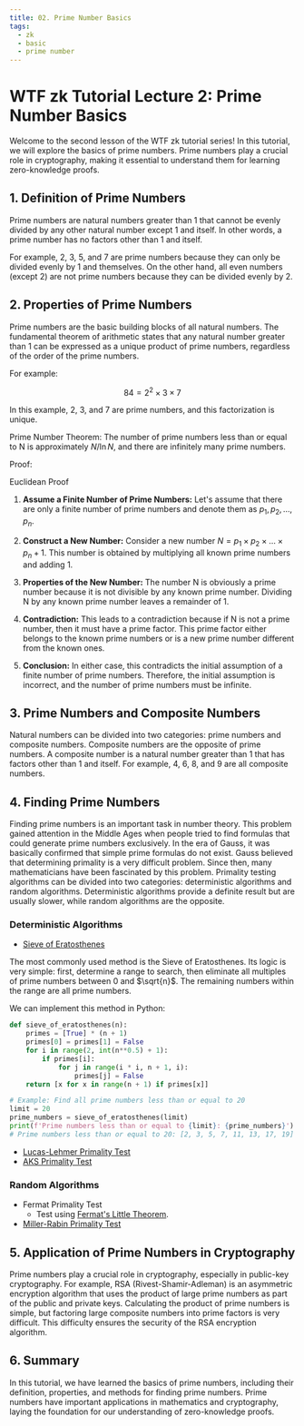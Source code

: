 ```yaml
---
title: 02. Prime Number Basics
tags:
  - zk
  - basic
  - prime number
---
```

# WTF zk Tutorial Lecture 2: Prime Number Basics

Welcome to the second lesson of the WTF zk tutorial series! In this tutorial, we will explore the basics of prime numbers. Prime numbers play a crucial role in cryptography, making it essential to understand them for learning zero-knowledge proofs.


## 1. Definition of Prime Numbers

Prime numbers are natural numbers greater than 1 that cannot be evenly divided by any other natural number except 1 and itself. In other words, a prime number has no factors other than 1 and itself.

For example, 2, 3, 5, and 7 are prime numbers because they can only be divided evenly by 1 and themselves. On the other hand, all even numbers (except 2) are not prime numbers because they can be divided evenly by 2.

## 2. Properties of Prime Numbers

Prime numbers are the basic building blocks of all natural numbers. The fundamental theorem of arithmetic states that any natural number greater than 1 can be expressed as a unique product of prime numbers, regardless of the order of the prime numbers.

For example:

$$
84 = 2^2 \times 3 \times 7 
$$

In this example, 2, 3, and 7 are prime numbers, and this factorization is unique.

Prime Number Theorem: The number of prime numbers less than or equal to N is approximately $N/\ln{N}$, and there are infinitely many prime numbers.

Proof:

Euclidean Proof

1. **Assume a Finite Number of Prime Numbers:** Let's assume that there are only a finite number of prime numbers and denote them as $p_1, p_2, \ldots, p_n$.

2. **Construct a New Number:** Consider a new number $N = p_1 \times p_2 \times \ldots \times p_n + 1$. This number is obtained by multiplying all known prime numbers and adding 1.

3. **Properties of the New Number:** The number N is obviously a prime number because it is not divisible by any known prime number. Dividing N by any known prime number leaves a remainder of 1.

4. **Contradiction:** This leads to a contradiction because if N is not a prime number, then it must have a prime factor. This prime factor either belongs to the known prime numbers or is a new prime number different from the known ones.

5. **Conclusion:** In either case, this contradicts the initial assumption of a finite number of prime numbers. Therefore, the initial assumption is incorrect, and the number of prime numbers must be infinite.

## 3. Prime Numbers and Composite Numbers

Natural numbers can be divided into two categories: prime numbers and composite numbers. Composite numbers are the opposite of prime numbers. A composite number is a natural number greater than 1 that has factors other than 1 and itself. For example, 4, 6, 8, and 9 are all composite numbers.

## 4. Finding Prime Numbers

Finding prime numbers is an important task in number theory. This problem gained attention in the Middle Ages when people tried to find formulas that could generate prime numbers exclusively. In the era of Gauss, it was basically confirmed that simple prime formulas do not exist. Gauss believed that determining primality is a very difficult problem. Since then, many mathematicians have been fascinated by this problem. Primality testing algorithms can be divided into two categories: deterministic algorithms and random algorithms. Deterministic algorithms provide a definite result but are usually slower, while random algorithms are the opposite.

### Deterministic Algorithms

- [Sieve of Eratosthenes](https://en.wikipedia.org/wiki/Sieve_of_Eratosthenes)

The most commonly used method is the Sieve of Eratosthenes. Its logic is very simple: first, determine a range to search, then eliminate all multiples of prime numbers between 0 and $\sqrt{n}$. The remaining numbers within the range are all prime numbers.

We can implement this method in Python:

```python
def sieve_of_eratosthenes(n):
    primes = [True] * (n + 1)
    primes[0] = primes[1] = False
    for i in range(2, int(n**0.5) + 1):
        if primes[i]:
            for j in range(i * i, n + 1, i):
                primes[j] = False
    return [x for x in range(n + 1) if primes[x]]

# Example: Find all prime numbers less than or equal to 20
limit = 20
prime_numbers = sieve_of_eratosthenes(limit)
print(f'Prime numbers less than or equal to {limit}: {prime_numbers}')
# Prime numbers less than or equal to 20: [2, 3, 5, 7, 11, 13, 17, 19]
```

- [Lucas-Lehmer Primality Test](https://en.wikipedia.org/wiki/Lucas%E2%80%93Lehmer_primality_test)
- [AKS Primality Test](https://en.wikipedia.org/wiki/AKS_primality_test)

### Random Algorithms

- Fermat Primality Test
  - Test using [Fermat's Little Theorem](../07_Exp/readme.md).
- [Miller-Rabin Primality Test](https://en.wikipedia.org/wiki/Miller%E2%80%93Rabin_primality_test)

## 5. Application of Prime Numbers in Cryptography

Prime numbers play a crucial role in cryptography, especially in public-key cryptography. For example, RSA (Rivest-Shamir-Adleman) is an asymmetric encryption algorithm that uses the product of large prime numbers as part of the public and private keys. Calculating the product of prime numbers is simple, but factoring large composite numbers into prime factors is very difficult. This difficulty ensures the security of the RSA encryption algorithm.

## 6. Summary

In this tutorial, we have learned the basics of prime numbers, including their definition, properties, and methods for finding prime numbers. Prime numbers have important applications in mathematics and cryptography, laying the foundation for our understanding of zero-knowledge proofs.